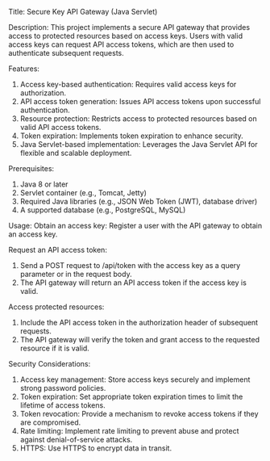 Title: Secure Key API Gateway (Java Servlet)

Description:
This project implements a secure API gateway that provides access to protected resources based on access keys. Users with valid access keys can request API access tokens, which are then used to authenticate subsequent requests.

Features:
1. Access key-based authentication: Requires valid access keys for authorization.
2. API access token generation: Issues API access tokens upon successful authentication.
3. Resource protection: Restricts access to protected resources based on valid API access tokens.
4. Token expiration: Implements token expiration to enhance security.
5. Java Servlet-based implementation: Leverages the Java Servlet API for flexible and scalable deployment.

Prerequisites:
1. Java 8 or later
2. Servlet container (e.g., Tomcat, Jetty)
3. Required Java libraries (e.g., JSON Web Token (JWT), database driver)
4. A supported database (e.g., PostgreSQL, MySQL)

Usage:
Obtain an access key:
Register a user with the API gateway to obtain an access key.

Request an API access token:
1. Send a POST request to /api/token with the access key as a query parameter or in the request body.
2. The API gateway will return an API access token if the access key is valid.

Access protected resources:
1. Include the API access token in the authorization header of subsequent requests.
2. The API gateway will verify the token and grant access to the requested resource if it is valid.

Security Considerations:
1. Access key management: Store access keys securely and implement strong password policies.
2. Token expiration: Set appropriate token expiration times to limit the lifetime of access tokens.
3. Token revocation: Provide a mechanism to revoke access tokens if they are compromised.
4. Rate limiting: Implement rate limiting to prevent abuse and protect against denial-of-service attacks.
5. HTTPS: Use HTTPS to encrypt data in transit.
